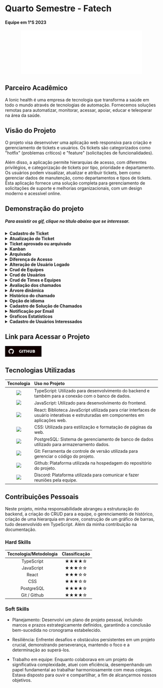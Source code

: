 # Quarto Semestre - Fatech
#### Equipe em 1°S 2023
<div align="center">
<a href="https://github.com/Grupo-4-Fatech/API-1Semestre">
  <img src="../Img/Fatech.png" alt="GitHub" width="400">
</a>
</div>


## Parceiro Acadêmico
A Ionic health é uma empresa de tecnologia que transforma a saúde em todo o mundo através de tecnologias de automação. Fornecemos soluções remotas para automatizar, monitorar, acessar, apoiar, educar e teleoperar na área da saúde.

## Visão do Projeto 

O projeto visa desenvolver uma aplicação web responsiva para criação e gerenciamento de tickets e usuários. Os tickets são categorizados como "hotfix" (problemas críticos) e "feature" (solicitações de funcionalidades).

Além disso, a aplicação permite hierarquias de acesso, com diferentes privilégios, e categorização de tickets por tipo, prioridade e departamento. Os usuários podem visualizar, atualizar e atribuir tickets, bem como gerenciar dados de manutenção, como departamentos e tipos de tickets. Esta aplicação fornece uma solução completa para gerenciamento de solicitações de suporte e melhorias organizacionais, com um design moderno e acessível online.


## Demonstração do projeto

##### Para assistir os gif, clique no título abaixo que se interessar.

<details>
<summary><b>Cadastro de Ticket</b></summary>
  <br align="center">
    <tr>
     <img src="../Img/quarto/Cadastro Ticket.gif"/>
    </tr>
</details>

<details>
<summary><b>Atualização do Ticket</b></summary>
  <br align="center">
    <tr>
     <img src="../Img/quarto/crud ticket.gif"/>
    </tr>
</details>

<details>
<summary><b>Ticket aprovado ou arquivado </b></summary>
  <br align="center">
    <tr>
     <img src="../Img/quarto/aprovado e arquivado.gif"/>
    </tr>
</details>

<details>
<summary><b>Kanban</b></summary>
  <br align="center">
    <tr>
     <img src="../Img/quarto/kanban.gif"/>
    </tr>
</details>

<details>
<summary><b>Arquivado</b></summary>
  <br align="center">
    <tr>
     <img src="../Img/quarto/arquivado.gif"/>
    </tr>
</details>

<details>
<summary><b>Diferença de Acesso</b></summary>
  <br align="center">
    <tr>
     <img src="../Img/quarto/diferença de acesso.gif"/>
    </tr>
</details>

<details>
<summary><b>Alteração de Usuário Logado</b></summary>
  <br align="center">
    <tr>
     <img src="../Img/quarto/alteração  user logado.gif"/>
    </tr>
</details>

<details>
<summary><b>Crud de Equipes</b></summary>
  <br align="center">
    <tr>
     <img src="https://user-images.githubusercontent.com/88494278/234424169-3d93db4d-0a81-4ea7-8580-77546297baa2.gif"/>
    </tr>
</details>

<details>
<summary><b>Crud de Usuários</b></summary>
  <br align="center">
    <tr>
     <img src="../Img/quarto/crud user.gif"/>
    </tr>
</details>

<details>
<summary><b>Crud de Times e Equipes</b></summary>
  <br align="center">
    <tr>
     <img src="https://user-images.githubusercontent.com/88494278/234424395-568db1af-74ee-42d6-9559-c646488496fb.gif"/>
    </tr>
</details>

<details>
<summary><b>Avaliação dos chamados</b></summary>
  <br align="center">
    <tr>
     <img src="../Img/quarto/avaliar chamado.gif"/>
    </tr>
</details>

<details>
<summary><b>Árvore dinâmica</b></summary>
  <br align="center">
    <tr>
     <img src="../Img/quarto/Arvore.gif"/>
    </tr>
</details>

<details>
<summary><b>Histórico do chamado</b></summary>
  <br align="center">
    <tr>
     <img src="../Img/quarto/Historico.gif"/>
    </tr>
</details>

<details>
<summary><b>Opção de idioma</b></summary>
  <br align="center">
    <tr>
     <img src="../Img/quarto/idioma.gif"/>
    </tr>
</details>

<details>
<summary><b>Cadastro de Solução de Chamados</b></summary>
  <br align="center">
    <tr>
     <img src="../Img/quarto/cadastro de solução.gif"/>
    </tr>
</details>

<details>
<summary><b>Notificação por Email
</b></summary>
  <br align="center">
    <tr>
     <img src="../Img/quarto/notificacao por email.gif"/>
    </tr>
</details>

<details>
<summary><b>Graficos Estatísticos
</b></summary>
  <br align="center">
    <tr>
     <img src="../Img/quarto/Graficos.gif"/>
    </tr>
</details>

<details>
<summary><b>Cadastro de Usuários Interessados
</b></summary>
  <br align="center">
    <tr>
     <img src="../Img/quarto/crud interresados.gif"/>
    </tr>
</details>


## Link para Acessar o Projeto

<a href="https://github.com/Grupo-4-Fatech/API-4Semestre">
  <img src="../Img/GitHub.svg" alt="GitHub" width="120">
</a>


## Tecnologias Utilizadas

|Tecnologia	|Uso no Projeto|
| :---: | :--- | 
|<img src="https://skillicons.dev/icons?i=ts" height="50">|TypeScript: Utilizado para desenvolvimento do backend e também para a conexão com o banco de dados.|
|<img src="https://skillicons.dev/icons?i=js" height="50">|JavaScript: Utilizado para desenvolvimento do frontend. |
|<img src="https://skillicons.dev/icons?i=react" height="50">|React:  Biblioteca JavaScript utilizada para criar interfaces de usuário interativas e estruturadas em componentes  em aplicações web. || 
|<img src="https://skillicons.dev/icons?i=css" height="50">|CSS: Utilizada para estilização e formatação de páginas da web.|
|<img src="https://skillicons.dev/icons?i=postgresql" height="50">|PostgreSQL: Sistema de gerenciamento de banco de dados utilizado para armazenamento dados.|
|<img src="https://skillicons.dev/icons?i=git" height="50">|Git: Ferramenta de controle de versão utilizada para gerenciar o código do projeto.|
|<img src="https://skillicons.dev/icons?i=github" height="50">|Github: Plataforma utilizada na hospedagem do repositório do projeto.|
|<img src="https://skillicons.dev/icons?i=discord" height="50">|Discord: Plataforma utilizada para comunicar e fazer reuniões pela equipe. |

## Contribuições Pessoais

Neste projeto, minha responsabilidade abrangeu a estruturação do backend, a criação do CRUD para a equipe, o gerenciamento de histórico, criação de uma hierarquia em árvore, construção de um gráfico de barras, tudo desenvolvido em TypeScript. Além da minha contribuição na documentação.


### Hard Skills

|Tecnologia/Metodologia|Classificação|
| :---: | :---: | 
|TypeScript|★★★★☆|
|JavaScript|★★★☆☆|
|React|★★★☆☆|
|CSS|★★★☆☆|
|PostgreSQL|★★★★☆|
|Git / Github|★★★★☆|

### Soft Skills

- Planejamento: Desenvolvi um plano de projeto pessoal, incluindo  marcos e prazos estrategicamente definidos, garantindo a conclusão bem-sucedida no cronograma estabelecido.

- Resiliência: Enfrentei desafios e obstáculos persistentes em um projeto crucial, demonstrando perseverança, mantendo o foco e a determinação ao superá-los.

- Trabalho em equipe: Enquanto colaborava em um projeto de significativa complexidade, atuei com eficiência, desempenhando um papel fundamental ao trabalhar harmoniosamente com meus colegas. Estava disposto para ouvir e compartilhar, a fim de alcançarmos nossos objetivos.
